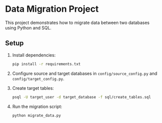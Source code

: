 # Data Migration Project

This project demonstrates how to migrate data between two databases using Python and SQL.

## Setup

1. Install dependencies:

    ```bash
    pip install -r requirements.txt
    ```

2. Configure source and target databases in `config/source_config.py` and `config/target_config.py`.

3. Create target tables:

    ```bash
    psql -U target_user -d target_database -f sql/create_tables.sql
    ```

4. Run the migration script:

    ```bash
    python migrate_data.py
    ```

